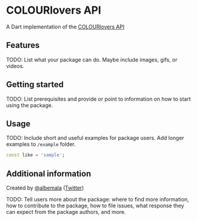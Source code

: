<!-- 
This README describes the package. If you publish this package to pub.dev,
this README's contents appear on the landing page for your package.

For information about how to write a good package README, see the guide for
[writing package pages](https://dart.dev/guides/libraries/writing-package-pages). 

For general information about developing packages, see the Dart guide for
[creating packages](https://dart.dev/guides/libraries/create-library-packages)
and the Flutter guide for
[developing packages and plugins](https://flutter.dev/developing-packages). 
-->

# COLOURlovers API

A Dart implementation of the [COLOURlovers API](http://www.colourlovers.com/api)

## Features

TODO: List what your package can do. Maybe include images, gifs, or videos.

## Getting started

TODO: List prerequisites and provide or point to information on how to
start using the package.

## Usage

TODO: Include short and useful examples for package users. Add longer examples
to `/example` folder. 

```dart
const like = 'sample';
```

## Additional information

Created by [@albemala](https://github.com/albemala) ([Twitter](https://twitter.com/albemala))

TODO: Tell users more about the package: where to find more information, how to 
contribute to the package, how to file issues, what response they can expect 
from the package authors, and more.
